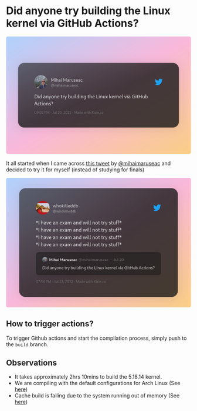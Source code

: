 # Did anyone try building the Linux kernel via GitHub Actions?

![](images/mihai_tweet.png)

It all started when I came across [this tweet](https://twitter.com/mihaimaruseac/status/1549779241759191040) by [@mihaimaruseac](https://github.com/mihaimaruseac) and decided to try it for myself (instead of studying for finals)

![](images/whokilleddb_tweet.png)

## How to trigger actions?
To trigger Github actions and start the compilation process, simply push to the `build` branch.

## Observations
- It takes approximately 2hrs 10mins to build the 5.18.14 kernel.
- We are compiling with the default configurations for Arch Linux (See [here](https://wiki.archlinux.org/title/Kernel/Traditional_compilation))
- Cache build is failing due to the system running out of memory (See [here](https://github.com/whokilleddb/build-a-kernel-using-github-actions/runs/7483738830?check_suite_focus=true))